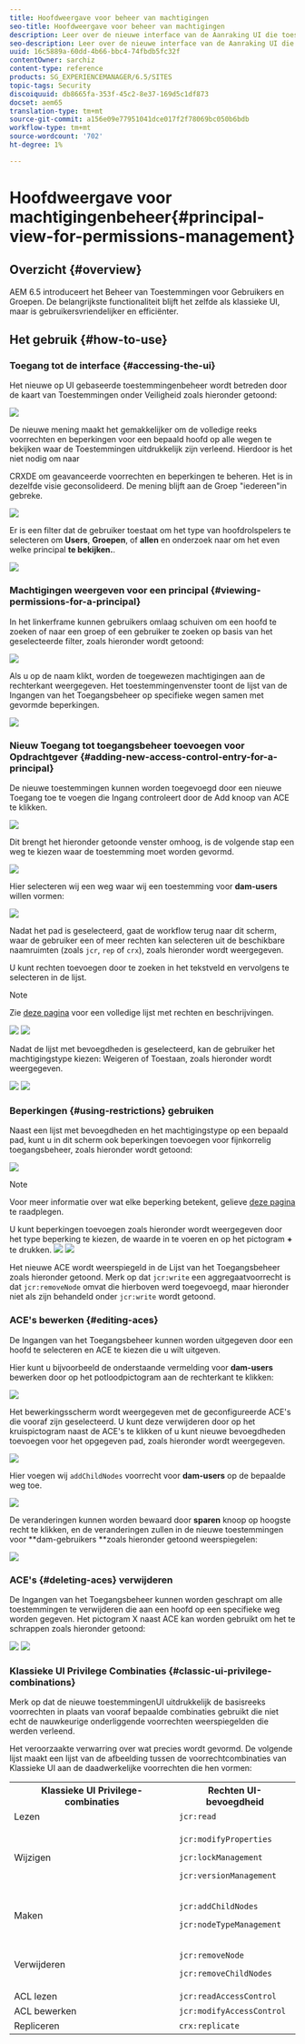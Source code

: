 ```yaml
---
title: Hoofdweergave voor beheer van machtigingen
seo-title: Hoofdweergave voor beheer van machtigingen
description: Leer over de nieuwe interface van de Aanraking UI die toestemmingenbeheer vergemakkelijkt.
seo-description: Leer over de nieuwe interface van de Aanraking UI die toestemmingenbeheer vergemakkelijkt.
uuid: 16c5889a-60dd-4b66-bbc4-74fbdb5fc32f
contentOwner: sarchiz
content-type: reference
products: SG_EXPERIENCEMANAGER/6.5/SITES
topic-tags: Security
discoiquuid: db8665fa-353f-45c2-8e37-169d5c1df873
docset: aem65
translation-type: tm+mt
source-git-commit: a156e09e77951041dce017f2f78069bc050b6bdb
workflow-type: tm+mt
source-wordcount: '702'
ht-degree: 1%

---
```



# Hoofdweergave voor machtigingenbeheer{#principal-view-for-permissions-management}

## Overzicht {#overview}

AEM 6.5 introduceert het Beheer van Toestemmingen voor Gebruikers en Groepen. De belangrijkste functionaliteit blijft het zelfde als klassieke UI, maar is gebruikersvriendelijker en efficiënter.

## Het gebruik {#how-to-use}

### Toegang tot de interface {#accessing-the-ui}

Het nieuwe op UI gebaseerde toestemmingenbeheer wordt betreden door de kaart van Toestemmingen onder Veiligheid zoals hieronder getoond:

![](assets/screen_shot_2019-03-17at63333pm.png)

De nieuwe mening maakt het gemakkelijker om de volledige reeks voorrechten en beperkingen voor een bepaald hoofd op alle wegen te bekijken waar de Toestemmingen uitdrukkelijk zijn verleend. Hierdoor is het niet nodig om naar

CRXDE om geavanceerde voorrechten en beperkingen te beheren. Het is in dezelfde visie geconsolideerd. De mening blijft aan de Groep &quot;iedereen&quot;in gebreke.

![](assets/unu-1.png)

Er is een filter dat de gebruiker toestaat om het type van hoofdrolspelers te selecteren om **Users**, **Groepen**, of **allen** en onderzoek naar om het even welke principal **te bekijken.**.

![](assets/image2019-3-20_23-52-51.png)

### Machtigingen weergeven voor een principal {#viewing-permissions-for-a-principal}

In het linkerframe kunnen gebruikers omlaag schuiven om een hoofd te zoeken of naar een groep of een gebruiker te zoeken op basis van het geselecteerde filter, zoals hieronder wordt getoond:

![](assets/doi-1.png)

Als u op de naam klikt, worden de toegewezen machtigingen aan de rechterkant weergegeven. Het toestemmingenvenster toont de lijst van de Ingangen van het Toegangsbeheer op specifieke wegen samen met gevormde beperkingen.

![](assets/trei-1.png)

### Nieuw Toegang tot toegangsbeheer toevoegen voor Opdrachtgever {#adding-new-access-control-entry-for-a-principal}

De nieuwe toestemmingen kunnen worden toegevoegd door een nieuwe Toegang toe te voegen die Ingang controleert door de Add knoop van ACE te klikken.

![](assets/patru.png)

Dit brengt het hieronder getoonde venster omhoog, is de volgende stap een weg te kiezen waar de toestemming moet worden gevormd.

![](assets/cinci-1.png)

Hier selecteren wij een weg waar wij een toestemming voor **dam-users** willen vormen:

![](assets/sase-1.png)

Nadat het pad is geselecteerd, gaat de workflow terug naar dit scherm, waar de gebruiker een of meer rechten kan selecteren uit de beschikbare naamruimten (zoals `jcr`, `rep` of `crx`), zoals hieronder wordt weergegeven.

U kunt rechten toevoegen door te zoeken in het tekstveld en vervolgens te selecteren in de lijst.

>[!NOTE]
>
>Zie [deze pagina](/help/sites-administering/user-group-ac-admin.md#access-right-management) voor een volledige lijst met rechten en beschrijvingen.

![](assets/image2019-3-21_0-5-47.png) ![](assets/image2019-3-21_0-6-53.png)

Nadat de lijst met bevoegdheden is geselecteerd, kan de gebruiker het machtigingstype kiezen: Weigeren of Toestaan, zoals hieronder wordt weergegeven.

![](assets/screen_shot_2019-03-17at63938pm.png) ![](assets/screen_shot_2019-03-17at63947pm.png)

### Beperkingen {#using-restrictions} gebruiken

Naast een lijst met bevoegdheden en het machtigingstype op een bepaald pad, kunt u in dit scherm ook beperkingen toevoegen voor fijnkorrelig toegangsbeheer, zoals hieronder wordt getoond:

![](assets/image2019-3-21_1-4-14.png)

>[!NOTE]
>
>Voor meer informatie over wat elke beperking betekent, gelieve [deze pagina](/help/sites-administering/user-group-ac-admin.md#restrictions) te raadplegen.

U kunt beperkingen toevoegen zoals hieronder wordt weergegeven door het type beperking te kiezen, de waarde in te voeren en op het pictogram **+** te drukken. ![](assets/sapte-1.png) ![](assets/opt-1.png)

Het nieuwe ACE wordt weerspiegeld in de Lijst van het Toegangsbeheer zoals hieronder getoond. Merk op dat `jcr:write` een aggregaatvoorrecht is dat `jcr:removeNode` omvat die hierboven werd toegevoegd, maar hieronder niet als zijn behandeld onder `jcr:write` wordt getoond.

### ACE&#39;s bewerken {#editing-aces}

De Ingangen van het Toegangsbeheer kunnen worden uitgegeven door een hoofd te selecteren en ACE te kiezen die u wilt uitgeven.

Hier kunt u bijvoorbeeld de onderstaande vermelding voor **dam-users** bewerken door op het potloodpictogram aan de rechterkant te klikken:

![](assets/image2019-3-21_0-35-39.png)

Het bewerkingsscherm wordt weergegeven met de geconfigureerde ACE&#39;s die vooraf zijn geselecteerd. U kunt deze verwijderen door op het kruispictogram naast de ACE&#39;s te klikken of u kunt nieuwe bevoegdheden toevoegen voor het opgegeven pad, zoals hieronder wordt weergegeven.

![](assets/noua-1.png)

Hier voegen wij `addChildNodes` voorrecht voor **dam-users** op de bepaalde weg toe.

![](assets/image2019-3-21_0-45-35.png)

De veranderingen kunnen worden bewaard door **sparen** knoop op hoogste recht te klikken, en de veranderingen zullen in de nieuwe toestemmingen voor **dam-gebruikers **zoals hieronder getoond weerspiegelen:

![](assets/zece-1.png)

### ACE&#39;s {#deleting-aces} verwijderen

De Ingangen van het Toegangsbeheer kunnen worden geschrapt om alle toestemmingen te verwijderen die aan een hoofd op een specifieke weg worden gegeven. Het pictogram X naast ACE kan worden gebruikt om het te schrappen zoals hieronder getoond:

![](assets/image2019-3-21_0-53-19.png) ![](assets/unspe.png)

### Klassieke UI Privilege Combinaties {#classic-ui-privilege-combinations}

Merk op dat de nieuwe toestemmingenUI uitdrukkelijk de basisreeks voorrechten in plaats van vooraf bepaalde combinaties gebruikt die niet echt de nauwkeurige onderliggende voorrechten weerspiegelden die werden verleend.

Het veroorzaakte verwarring over wat precies wordt gevormd. De volgende lijst maakt een lijst van de afbeelding tussen de voorrechtcombinaties van Klassieke UI aan de daadwerkelijke voorrechten die hen vormen:

<table>
 <tbody>
  <tr>
   <th>Klassieke UI Privilege-combinaties</th>
   <th>Rechten UI-bevoegdheid</th>
  </tr>
  <tr>
   <td>Lezen</td>
   <td><code>jcr:read</code></td>
  </tr>
  <tr>
   <td>Wijzigen</td>
   <td><p><code>jcr:modifyProperties</code></p> <p><code>jcr:lockManagement</code></p> <p><code>jcr:versionManagement</code></p> </td>
  </tr>
  <tr>
   <td>Maken</td>
   <td><p><code>jcr:addChildNodes</code></p> <p><code>jcr:nodeTypeManagement</code></p> </td>
  </tr>
  <tr>
   <td>Verwijderen</td>
   <td><p><code>jcr:removeNode</code></p> <p><code>jcr:removeChildNodes</code></p> </td>
  </tr>
  <tr>
   <td>ACL lezen</td>
   <td><code>jcr:readAccessControl</code></td>
  </tr>
  <tr>
   <td>ACL bewerken</td>
   <td><code>jcr:modifyAccessControl</code></td>
  </tr>
  <tr>
   <td>Repliceren</td>
   <td><code>crx:replicate</code></td>
  </tr>
 </tbody>
</table>

